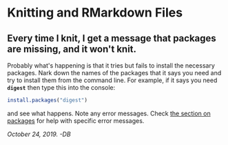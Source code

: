 
# Knitting and RMarkdown Files

## Every time I knit, I get a message that packages are missing, and it won't knit.

Probably what's happening is that it tries but fails to install the necessary packages. Nark down the names of the packages that it says you need and try to install them from the command line. For example, if it says you need **`digest`** then type this into the console:


```r
install.packages("digest")
```

and see what happens. Note any error messages. Check [the section on packages](add-on-packages.html) for help with specific error messages.

*October 24, 2019. -DB*
